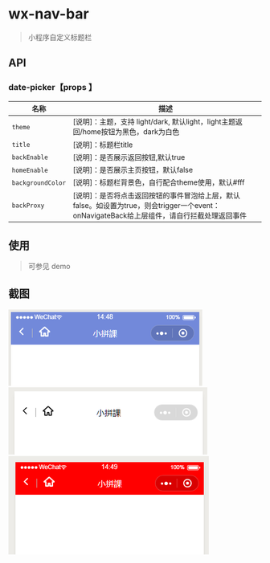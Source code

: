

# wx-nav-bar

> 小程序自定义标题栏

## API

### date-picker【props 】

| 名称         | 描述                                                                                                           |
| ------------ | -------------------------------------------------------------------------------------------------------------- |
| `theme`       | [说明]：主题，支持 light/dark, 默认light，light主题返回/home按钮为黑色，dark为白色                                                  |
| `title` | [说明]：标题栏title |
| `backEnable` | [说明]：是否展示返回按钮,默认true |
| `homeEnable` | [说明]：是否展示主页按钮，默认false |
| `backgroundColor` | [说明]：标题栏背景色，自行配合theme使用，默认#fff |
| `backProxy` | [说明]：是否将点击返回按钮的事件冒泡给上层，默认false。如设置为true，则会trigger一个event：onNavigateBack给上层组件，请自行拦截处理返回事件 |

## 使用

> 可参见 demo

## 截图

![](https://github.com/yautah/wx_nav_bar/blob/master/snapshots/1.png?raw=true)
![](https://github.com/yautah/wx_nav_bar/blob/master/snapshots/2.png?raw=true)
![](https://github.com/yautah/wx_nav_bar/blob/master/snapshots/3.png?raw=true)
